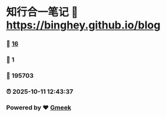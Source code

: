 # 知行合一笔记 :link: https://binghey.github.io/blog 
### :page_facing_up: [16](https://binghey.github.io/blog/tag.html) 
### :speech_balloon: 1 
### :hibiscus: 195703 
### :alarm_clock: 2025-10-11 12:43:37 
### Powered by :heart: [Gmeek](https://github.com/Meekdai/Gmeek)
